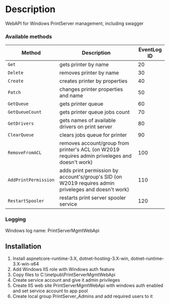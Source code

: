 # Description
WebAPI for Windows PrintServer management, including swagger

### Available methods
| Method | Description | EventLog ID |
| --------- | ----------- |----------- |
|`Get`| gets printer by name | 20 |
|`Delete`| removes printer by name | 30 |
|`Create`| creates printer by properties | 40 |
|`Patch`| changes printer properties and name | 50 |
|`GetQueue`| gets printer queue | 60 |
|`GetQueueCount`| gets printer queue jobs count | 70 |
|`GetDrivers`| gets names of available drivers on print server| 80 |
|`ClearQueue`| clears jobs queue for printer | 90 |
|`RemoveFromACL`| removes account/group from printer's ACL (on W2019 requires admin priveleges and doesn't work) | 100 |
|`AddPrintPermission`| adds print permission by account's/group's SID (on W2019 requires admin priveleges and doesn't work)| 110 |
|`RestartSpooler`| restarts print server spooler service| 120 |

### Logging
Windows log name: PrintServerMgmtWebApi

## Installation
1. Install aspnetcore-runtime-3.X, dotnet-hosting-3.X-win, dotnet-runtime-3.X-win-x64
2. Add Windows IIS role with Windows auth feature
3. Copy files to C:\inetpub\PrintServerMgmtWebApi
4. Create service account and give it admin privileges
5. Create IIS web site PrintServerMgmtWebApi with windows auth enabled and set service account to app pool
6. Create local group PrintServer_Admins and add required users to it